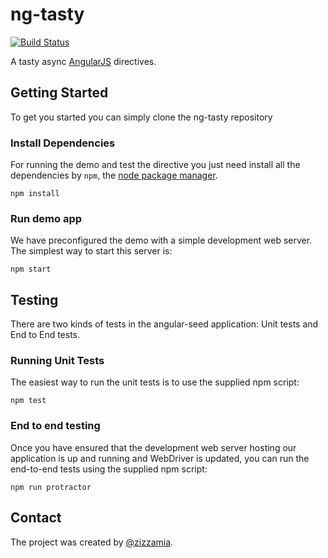 ng-tasty
===========
[![Build Status](https://secure.travis-ci.org/Zizzamia/tasty-table.png)](http://travis-ci.org/Zizzamia/tasty-table)

A tasty async [AngularJS]() directives.


## Getting Started

To get you started you can simply clone the ng-tasty repository

### Install Dependencies

For running the demo and test the directive you just need install
all the dependencies by `npm`, the [node package manager][npm]. 

```
npm install
```

### Run demo app

We have preconfigured the demo with a simple development web server.  The simplest way to start
this server is:

```
npm start
```


## Testing

There are two kinds of tests in the angular-seed application: Unit tests and End to End tests.

### Running Unit Tests

The easiest way to run the unit tests is to use the supplied npm script:

```
npm test
```

### End to end testing

Once you have ensured that the development web server hosting our application is up and running
and WebDriver is updated, you can run the end-to-end tests using the supplied npm script:

```
npm run protractor
```

## Contact

The project was created by [@zizzamia](https://twitter.com/Zizzamia). 

[npm]: https://www.npmjs.org/